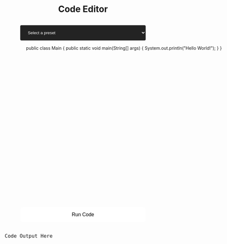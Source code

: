 <head>
<meta charset="UTF-8">
  <meta http-equiv="X-UA-Compatible" content="IE=edge,chrome=1">
  <script src="https://kit.fontawesome.com/b33dd8950a.js" crossorigin="anonymous"></script>
  <title>Editor</title>
  <style type="text/css" media="screen">

	::-webkit-scrollbar {
	width: 8px;
	}

	/* Track */
	::-webkit-scrollbar-track {
	background: #141414;
	}

	/* Handle */
	::-webkit-scrollbar-thumb {
	background: #4a4a4a;
	border-radius: 4px;
	}

	/* Handle on hover */
	::-webkit-scrollbar-thumb:hover {
	background: #323232;
	}

    #editor {
        margin: 0;
        top: 0;
        bottom: 0;
        left: 0;
        right: 0;
		width: 80vw;
		height: 500px;
		font-size: 14px;
		border-radius: 10px;
		resize: vertical;
		overflow-x: auto;
    }

	#outputBox {
		margin: 0;
		top: 0;
		bottom: 0;
		left: 0;
		right: 0;
		width: 80vw;
		text-align: left;
		font-size: 16px;
		border-radius: 10px;
	}

	button {
		background-color: white;
		border: none;
		color: black;
		padding: 15px 32px;
		width: 80%;
		text-align: center;
		text-decoration: none;
		display: inline-block;
		font-size: 16px;
		margin: 4px 2px;
		border-radius: 10px;
		cursor: pointer;
		transition: all 0.2s ease-in-out;
	}

	button:hover {
		background-color: #808080;
		color: white;
		transform: translateY(-2px);
	}

	h1 {
		text-align: center;
	}

	select {
		width: 80%;
		padding: 16px 20px;
		margin: 16px;
		border: none;
		border-radius: 4px;
		background-color: #232323;
		color: white;
	}
  </style>
</head>

<h1> Code Editor </h1>

<form>
	<center>
	<select id="preset-select">
		<option value="">Select a preset</option>
		<option value="merge-sort">Merge Sort</option>
		<option value="hello-world">Hello World</option>
	</select>
	<div id="editor">public class Main {
	public static void main(String[] args) {
		System.out.println("Hello World!");
	}
}</div>
    <!-- <textarea id="code" style="width: 500px; height: 500px;"></textarea> -->
    <br/>
    <button id="runButton" type="button">Run Code</button>
    </center>
</form>
<br/>
<center>
<pre id="outputBox">Code Output Here</pre>
</center>

<!-- https://github.com/ajaxorg/ace-builds/blob/master/src-noconflict/ace.js -->
<script src="https://cdn.jsdelivr.net/npm/ace-builds@1.4.13/src-min/ace.js"></script>
<script>
    var editor = ace.edit("editor");
    editor.setTheme("ace/theme/twilight");
    editor.session.setMode("ace/mode/java");
	ace.require("ace/ext/language_tools");
    <!-- // enable autocompletion and snippets -->
    editor.setOptions({
        enableBasicAutocompletion: true,
        enableSnippets: true,
        enableLiveAutocompletion: false
    });
</script>

<script>
  const select = document.getElementById('preset-select');
  document.getElementById('editor').addEventListener("mouseup", function() {
	resizableElement.style.height = resizableElement.clientHeight + "px";
	});

  select.addEventListener('change', function() {
    // Get the selected option value
    const selectedPreset = select.value;

    // Update the editor content based on the selected preset
    if (selectedPreset === 'merge-sort') {
      editor.setValue(`class Main {
    // Merges two subarrays of arr[].
    // First subarray is arr[l..m]
    // Second subarray is arr[m+1..r]
    void merge(int arr[], int l, int m, int r)
    {
        // Find the sizes of two subarrays to be merged
        int n1 = m - l + 1;
        int n2 = r - m;

        /* Create temp arrays */
        int[] L = new int[n1];
        int[] R = new int[n2];
 
        /* Copy data to temp arrays */
        for (int i = 0; i < n1; ++i)
            L[i] = arr[l + i];
        for (int j = 0; j < n2; ++j)
            R[j] = arr[m + 1 + j];

        /* Merge the temp arrays */

        // Initial indexes of first and second subarrays
        int i = 0, j = 0;

        // Initial index of merged subarray array
        int k = l;
        while (i < n1 && j < n2) {
            if (L[i] <= R[j]) {
                // MISSING CODE #1
            }
            else {
                // MISSING CODE #2
            }
            k++;
        }

        /* Copy remaining elements of L[] if any */
        while (i < n1) {
            arr[k] = L[i];
            i++;
            k++;
        }

        /* Copy remaining elements of R[] if any */
        while (j < n2) {
            arr[k] = R[j];
            j++;
            k++;
        }
    }

    // Main function that sorts arr[l..r] using
    // merge()
    void sort(int[] arr, int l, int r)
    {
        if (l < r) {
            // COMMENT A
            int m = l + (r - l) / 2;

            // COMMENT B
            sort(arr, l, m);
            sort(arr, m + 1, r);

            // COMMENT C
            merge(arr, l, m, r);
        }
    }

    /* A utility function to print array of size n */
    static void printArray(int[] arr)
    {
        int n = arr.length;
        for (int i = 0; i < n; ++i)
            System.out.print(arr[i] + " ");
        System.out.println();
    }

    // Driver code
    public static void main(String args[])
    {
        int[] arr = { 12, 11, 13, 5, 6, 7 };
 
        System.out.println("Given Array");
        printArray(arr);

        Main ob = new Main();
        ob.sort(arr, 0, arr.length - 1);

        System.out.println("\\nSorted array");
        printArray(arr);
    }
}`);
    } else if (selectedPreset === 'hello-world') {
      editor.setValue(`public class Main {
	public static void main(String[] args) {
		System.out.println("Hello World!");
	}
}`)
    } else {
      // If no preset is selected, reset the editor content
      editor.textContent = 'public class Main {\n  public static void main(String[] args) {\n    System.out.println("Hello World!");\n  }\n}';
    }
  });
</script>


<script>
 const button = document.querySelector('#runButton');
	const outputBox = document.getElementById("outputBox");

	function runCode() {
		const API_URL = 'https://judge0.nighthawkcodingsociety.com/';
		var code = editor.getValue();

		button.innerHTML = '<i class="fas fa-spinner fa-spin"></i> Running Code...';
		button.disabled = true;

		const headers = {
			'content-type': 'application/json'
		};

		const data = {
			source_code: code,
			language_id: 62, // Java language ID
			stdin: '',
		};

		fetch(API_URL + 'submissions', {
			method: 'POST',
			mode: 'cors',
			headers: headers,
			body: JSON.stringify(data),
		})
			.then((response) => response.json())
			.then((data) => {
				const submissionId = data.token;
				// Poll for submission status until it's completed
				let interval = setInterval(() => {
					fetch(API_URL + `submissions/${submissionId}?base64_encoded=true`, {
						headers: headers,
					})
						.then((response) => response.json())
						.then((data) => {
							if (data.status.id <= 2) {
								// Status is either "queued" or "processing"
								console.log('Status: ' + data.status.description);
							} else {
								// Status is "completed"
								outputBox.style.color = 'white';
								clearInterval(interval);
								const output = atob(data.stdout);
								console.log('Output: ' + output);
								outputBox.innerHTML = output;
								button.innerHTML = 'Run Code';
								button.disabled = false;
							}
						})
						.catch((error) => {
							console.error(error);
							outputBox.style.color = 'red';
							outputBox.innerHTML = error;
							button.innerHTML = 'Run Code';
							button.disabled = false;
						});
				}, 1000);
			})
			.catch((error) => {
				console.error(error);
				outputBox.style.color = 'red';
				outputBox.innerHTML = error;
				button.innerHTML = 'Submit';
				button.disabled = false;
			});
	}

	button.addEventListener('click', runCode);
</script>


<!-- 
MISSING CODE 1
arr[k] = L[i];
i++;

MISSING CODE 2
arr[k] = R[j];
j++;
-->
